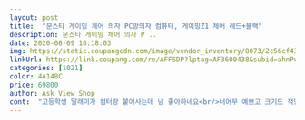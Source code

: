 ```yaml
---
layout: post 
title:  "문스타 게이밍 체어 의자 PC방의자 컴퓨터, 게이밍Z1 체어 레드+블랙" 
description: 문스타 게이밍 체어 의자 P ..
date: 2020-08-09 16:18:03 
img: https://static.coupangcdn.com/image/vendor_inventory/8073/2c56cf43960c04c52d5a6d0d3b03eda624f2c18d5692a8269d713379003a.jpg 
linkUrl: https://link.coupang.com/re/AFFSDP?lptag=AF3600438&subid=ahnPublicAsk&pageKey=130674886&itemId=384652684&vendorItemId=3934087235&traceid=V0-113-cb093fb1651811f1 
categories: [1021] 
color: 4A148C 
price: 69800 
author: Ask View Shop 
cont:  "고등학생 딸래미가 컴터랑 붙어사는데 넘 좋아하네요<br/>너어무 예쁘고 크기도 적당하고 폭신한것이 아주 편하네요<br/>등부분이 전체적으로 잡아주는 감이 있어 좋아요<br/>발 받침대도 살짝 낮음감이 있어 쭉 피고 쉬기엔 아쉬운 부분이있네요<br/>발판이 있는건 참 특이한데 영화관에서 그 느낌입니다ㅋㅎ<br/>생각보다 작고 안정감이 떨어져요<br/>얼룩이 묻거나 찍힌 부분이 있어서 4점드립니다.<br/> 전체적으로 조립은 쉬웠지만 바퀴부분을 봉에 끼울때 많이 힘듭니다 그냥 밀어넣는거라서 감도 안 잡혀서 나중에 의자가 기우뚱한거 보고 잘못 끼운거 알았습니다.<br/> 그리고 의자 등에 연결하는 바는 구부러져 있는데 어느쪽으로 끼워야 하는지 안 적어놓으셔서 두번 했습니다.<br/> 그런점 빼고는 싸고 잘 산거 같네요<br/>제 기분이 이렇게 좋을수가 ㅋㅋㅋ<br/>제품에 비해서 가격도 저렴하구 득템했네용<br/>판매자님 대박나세요완전완전 강추합니다<br/>팔걸이 부분이 조금 불편합니다 (낮아요)<br/>헤드 부분은 푹신해서 누워있을 때 편하고<br/>" 
---
```

